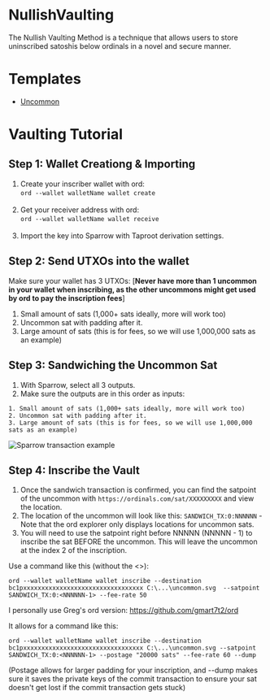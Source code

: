 # NullishVaulting
The Nullish Vaulting Method is a technique that allows users to store uninscribed satoshis below ordinals in a novel and secure manner.

# Templates
* [Uncommon](uncommon.svg)

# Vaulting Tutorial
## Step 1: Wallet Creationg & Importing
1. Create your inscriber wallet with ord:<br>`ord --wallet walletName wallet create`<br><br>
2. Get your receiver address with ord:<br>`ord --wallet walletName wallet receive`<br><br>
3. Import the key into Sparrow with Taproot derivation settings.

## Step 2: Send UTXOs into the wallet
Make sure your wallet has 3 UTXOs:
[<b>Never have more than 1 uncommon in your wallet when inscribing, as the other uncommons might get used by ord to pay the inscription fees</b>]
1. Small amount of sats (1,000+ sats ideally, more will work too)
2. Uncommon sat with padding after it.
3. Large amount of sats (this is for fees, so we will use 1,000,000 sats as an example)

## Step 3: Sandwiching the Uncommon Sat
1. With Sparrow, select all 3 outputs.
2. Make sure the outputs are in this order as inputs:
```
1. Small amount of sats (1,000+ sats ideally, more will work too)
2. Uncommon sat with padding after it.
3. Large amount of sats (this is for fees, so we will use 1,000,000 sats as an example)
```
![Sparrow transaction example](https://i.imgur.com/lgm9DJh.png)


## Step 4: Inscribe the Vault
1. Once the sandwich transaction is confirmed, you can find the satpoint of the uncommon with `https://ordinals.com/sat/XXXXXXXXX` and view the location.
2. The location of the uncommon will look like this: `SANDWICH_TX:0:NNNNNN` - Note that the ord explorer only displays locations for uncommon sats.
3. You will need to use the satpoint right before NNNNN (NNNNN - 1) to inscribe the sat BEFORE the uncommon. This will leave the uncommon at the index 2 of the inscription.

Use a command like this (without the <>):
```
ord --wallet walletName wallet inscribe --destination bc1pxxxxxxxxxxxxxxxxxxxxxxxxxxxxxxxxx C:\...\uncommon.svg  --satpoint SANDWICH_TX:0:<NNNNNN-1> --fee-rate 50
```

I personally use Greg's ord version: https://github.com/gmart7t2/ord

It allows for a command like this:
```
ord --wallet walletName wallet inscribe --destination bc1pxxxxxxxxxxxxxxxxxxxxxxxxxxxxxxxxx C:\...\uncommon.svg --satpoint SANDWICH_TX:0:<NNNNNN-1> --postage "20000 sats" --fee-rate 60 --dump
```
(Postage allows for larger padding for your inscription, and --dump makes sure it saves the private keys of the commit transaction to ensure your sat doesn't get lost if the commit transaction gets stuck)

